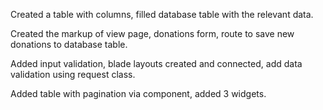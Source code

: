 <p>Created a table with columns, filled database table with the relevant data.</p>
<p>Created the markup of view page, donations form, route to save new donations to database table.</p>
<p>Added input validation, blade layouts created and connected, add data validation using request class.</p>
<p>Added table with pagination via component, added 3 widgets.</p>
